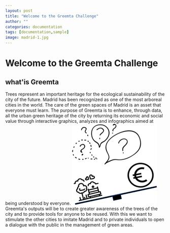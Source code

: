 ```yaml
---
layout: post
title: "Welcome to the Greemta Challenge"
author: ""
categories: documentation
tags: [documentation,sample]
image: madrid-1.jpg
---
```


# Welcome to the Greemta Challenge
## what'is Greemta
Trees represent an important heritage for the ecological sustainability of the city of the future.
Madrid has been recognized as one of the most arboreal cities in the world. The care of the green spaces of Madrid is an asset that everyone must learn. The purpose of Greemta is to enhance, through data, all the urban green heritage of the city by returning its economic and social value through interactive graphics, analyzes and infographics aimed at being understood by everyone.
![](../assets/img/green_value.png)
Greemta's outputs will be to create greater awareness of the trees of the city and to provide tools for anyone to be reused.
With this we want to stimulate the other cities to imitate Madrid and to private individuals to open a dialogue with the public in the management of green areas.


